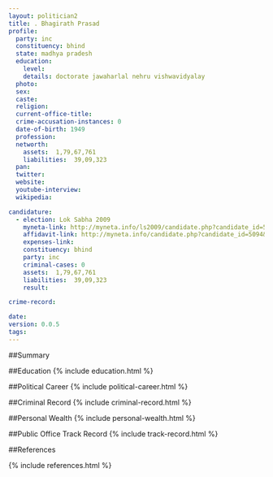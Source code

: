 ```yaml
---
layout: politician2
title: . Bhagirath Prasad
profile: 
  party: inc
  constituency: bhind
  state: madhya pradesh
  education: 
    level: 
    details: doctorate jawaharlal nehru vishwavidyalay
  photo: 
  sex: 
  caste: 
  religion: 
  current-office-title: 
  crime-accusation-instances: 0
  date-of-birth: 1949
  profession: 
  networth: 
    assets:  1,79,67,761
    liabilities:  39,09,323
  pan: 
  twitter: 
  website: 
  youtube-interview: 
  wikipedia: 

candidature: 
  - election: Lok Sabha 2009
    myneta-link: http://myneta.info/ls2009/candidate.php?candidate_id=5094
    affidavit-link: http://myneta.info/candidate.php?candidate_id=5094&scan=original
    expenses-link: 
    constituency: bhind 
    party: inc
    criminal-cases: 0
    assets:  1,79,67,761
    liabilities:  39,09,323
    result:  

crime-record: 

date: 
version: 0.0.5
tags: 
---
```

##Summary


##Education
{% include education.html %}


##Political Career
{% include political-career.html %}


##Criminal Record
{% include criminal-record.html %}


##Personal Wealth
{% include personal-wealth.html %}


##Public Office Track Record
{% include track-record.html %}


##References


{% include references.html %}